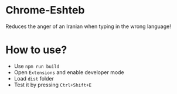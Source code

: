 # Chrome-Eshteb
Reduces the anger of an Iranian when typing in the wrong language!

# How to use?
- Use `npm run build`
- Open `Extensions` and enable developer mode
- Load `dist` folder
- Test it by pressing `Ctrl+Shift+E`
